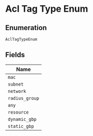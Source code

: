 
# Acl Tag Type Enum

## Enumeration

`AclTagTypeEnum`

## Fields

| Name |
|  --- |
| `mac` |
| `subnet` |
| `network` |
| `radius_group` |
| `any` |
| `resource` |
| `dynamic_gbp` |
| `static_gbp` |

